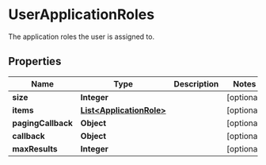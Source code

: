 

# UserApplicationRoles

The application roles the user is assigned to.

## Properties

| Name | Type | Description | Notes |
|------------ | ------------- | ------------- | -------------|
|**size** | **Integer** |  |  [optional] |
|**items** | [**List&lt;ApplicationRole&gt;**](ApplicationRole.md) |  |  [optional] |
|**pagingCallback** | **Object** |  |  [optional] |
|**callback** | **Object** |  |  [optional] |
|**maxResults** | **Integer** |  |  [optional] |



